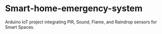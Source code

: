 # Smart-home-emergency-system
Arduino IoT project integrating PIR, Sound, Flame, and Raindrop sensors for Smart Spaces.
